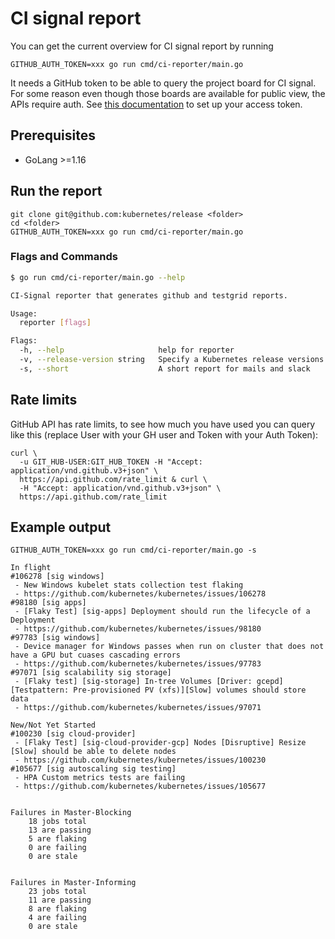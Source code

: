 # CI signal report

You can get the current overview for CI signal report by running

```
GITHUB_AUTH_TOKEN=xxx go run cmd/ci-reporter/main.go
```

It needs a GitHub token to be able to query the project board for CI signal. For some reason even though those boards are available for public view, the APIs require auth. See [this documentation](https://help.github.com/en/articles/creating-a-personal-access-token-for-the-command-line) to set up your access token.

## Prerequisites

- GoLang >=1.16

## Run the report

```
git clone git@github.com:kubernetes/release <folder>
cd <folder>
GITHUB_AUTH_TOKEN=xxx go run cmd/ci-reporter/main.go
```

### Flags and Commands

```bash
$ go run cmd/ci-reporter/main.go --help
```

```bash
CI-Signal reporter that generates github and testgrid reports.

Usage:
  reporter [flags]

Flags:
  -h, --help                     help for reporter
  -v, --release-version string   Specify a Kubernetes release versions like '1.22' which will populate the report additionally
  -s, --short                    A short report for mails and slack
```

## Rate limits

GitHub API has rate limits, to see how much you have used you can query like this (replace User with your GH user and Token with your Auth Token):

```
curl \
  -u GIT_HUB-USER:GIT_HUB_TOKEN -H "Accept: application/vnd.github.v3+json" \
  https://api.github.com/rate_limit & curl \
  -H "Accept: application/vnd.github.v3+json" \
  https://api.github.com/rate_limit
```

## Example output

```
GITHUB_AUTH_TOKEN=xxx go run cmd/ci-reporter/main.go -s

In flight
#106278 [sig windows]
 - New Windows kubelet stats collection test flaking
 - https://github.com/kubernetes/kubernetes/issues/106278
#98180 [sig apps]
 - [Flaky Test] [sig-apps] Deployment should run the lifecycle of a Deployment
 - https://github.com/kubernetes/kubernetes/issues/98180
#97783 [sig windows]
 - Device manager for Windows passes when run on cluster that does not have a GPU but cuases cascading errors
 - https://github.com/kubernetes/kubernetes/issues/97783
#97071 [sig scalability sig storage]
 - [Flaky test] [sig-storage] In-tree Volumes [Driver: gcepd] [Testpattern: Pre-provisioned PV (xfs)][Slow] volumes should store data
 - https://github.com/kubernetes/kubernetes/issues/97071

New/Not Yet Started
#100230 [sig cloud-provider]
 - [Flaky Test] [sig-cloud-provider-gcp] Nodes [Disruptive] Resize [Slow] should be able to delete nodes
 - https://github.com/kubernetes/kubernetes/issues/100230
#105677 [sig autoscaling sig testing]
 - HPA Custom metrics tests are failing
 - https://github.com/kubernetes/kubernetes/issues/105677


Failures in Master-Blocking
	18 jobs total
	13 are passing
	5 are flaking
	0 are failing
	0 are stale


Failures in Master-Informing
	23 jobs total
	11 are passing
	8 are flaking
	4 are failing
	0 are stale

```
